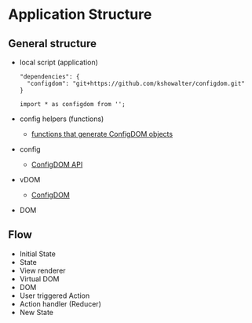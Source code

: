# Application Structure

## General structure

* local script (application)

      "dependencies": {
        "configdom": "git+https://github.com/kshowalter/configdom.git"
      }

      import * as configdom from '';


* config helpers (functions)
  * [functions that generate ConfigDOM objects]()
* config
  * [ConfigDOM API](https://github.com/kshowalter/configdom)
* vDOM
  * [ConfigDOM](https://github.com/kshowalter/configdom)
* DOM

## Flow
* Initial State
* State
* View renderer
* Virtual DOM
* DOM
* User triggered Action
* Action handler (Reducer)
* New State
